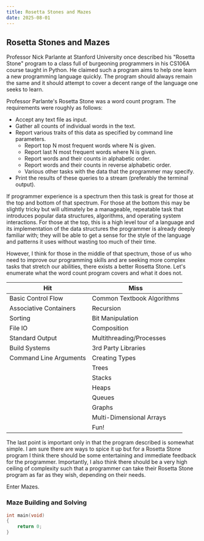 ```yaml
---
title: Rosetta Stones and Mazes
date: 2025-08-01
---
```


## Rosetta Stones and Mazes

Professor Nick Parlante at Stanford University once described his "Rosetta Stone" program to a class full of burgeoning programmers in his CS106A course taught in Python. He claimed such a program aims to help one learn a new programming language quickly. The program should always remain the same and it should attempt to cover a decent range of the language one seeks to learn.

Professor Parlante's Rosetta Stone was a word count program. The requirements were roughly as follows:

- Accept any text file as input.
- Gather all counts of individual words in the text.
- Report various traits of this data as specified by command line parameters.
  - Report top N most frequent words where N is given.
  - Report last N most frequent words where N is given.
  - Report words and their counts in alphabetic order.
  - Report words and their counts in reverse alphabetic order.
  - Various other tasks with the data that the programmer may specify.
- Print the results of these queries to a stream (preferably the terminal output).

If programmer experience is a spectrum then this task is great for those at the top and bottom of that spectrum. For those at the bottom this may be slightly tricky but will ultimately be a manageable, repeatable task that introduces popular data structures, algorithms, and operating system interactions. For those at the top, this is a high level tour of a language and its implementation of the data structures the programmer is already deeply familiar with; they will be able to get a sense for the style of the language and patterns it uses without wasting too much of their time. 

However, I think for those in the middle of that spectrum, those of us who need to improve our programming skills and are seeking more complex tasks that stretch our abilities, there exists a better Rosetta Stone. Let's enumerate what the word count program covers and what it does not.


| Hit | Miss |
|---------|-------------|
|Basic Control Flow|Common Textbook Algorithms |
|Associative Containers|Recursion |
|Sorting|Bit Manipulation|
|File IO|Composition|
|Standard Output|Multithreading/Processes|
|Build Systems|3rd Party Libraries|
|Command Line Arguments|Creating Types|
||Trees|
||Stacks|
||Heaps|
||Queues|
||Graphs|
||Multi-Dimensional Arrays|
||Fun!|

The last point is important only in that the program described is somewhat simple. I am sure there are ways to spice it up but for a Rosetta Stone program I think there should be some entertaining and immediate feedback for the programmer. Importantly, I also think there should be a very high ceiling of complexity such that a programmer can take their Rosetta Stone program as far as they wish, depending on their needs.

Enter Mazes.

### Maze Building and Solving


```cpp
int main(void)
{
    return 0;
}
```
